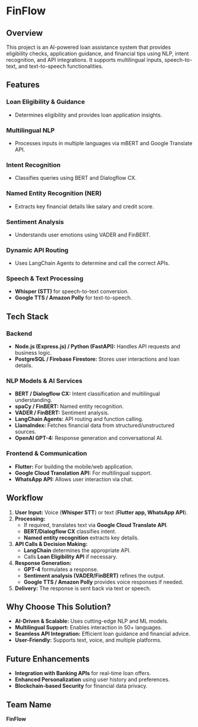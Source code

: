 # FinFlow

## Overview
This project is an AI-powered loan assistance system that provides eligibility checks, application guidance, and financial tips using NLP, intent recognition, and API integrations. It supports multilingual inputs, speech-to-text, and text-to-speech functionalities.

## Features
### Loan Eligibility & Guidance
- Determines eligibility and provides loan application insights.

### Multilingual NLP
- Processes inputs in multiple languages via mBERT and Google Translate API.

### Intent Recognition
- Classifies queries using BERT and Dialogflow CX.

### Named Entity Recognition (NER)
- Extracts key financial details like salary and credit score.

### Sentiment Analysis
- Understands user emotions using VADER and FinBERT.

### Dynamic API Routing
- Uses LangChain Agents to determine and call the correct APIs.

### Speech & Text Processing
- **Whisper (STT)** for speech-to-text conversion.
- **Google TTS / Amazon Polly** for text-to-speech.

## Tech Stack
### Backend
- **Node.js (Express.js) / Python (FastAPI):** Handles API requests and business logic.
- **PostgreSQL / Firebase Firestore:** Stores user interactions and loan details.

### NLP Models & AI Services
- **BERT / Dialogflow CX:** Intent classification and multilingual understanding.
- **spaCy / FinBERT:** Named entity recognition.
- **VADER / FinBERT:** Sentiment analysis.
- **LangChain Agents:** API routing and function calling.
- **LlamaIndex:** Fetches financial data from structured/unstructured sources.
- **OpenAI GPT-4:** Response generation and conversational AI.

### Frontend & Communication
- **Flutter:** For building the mobile/web application.
- **Google Cloud Translation API:** For multilingual support.
- **WhatsApp API:** Allows user interaction via chat.

## Workflow
1. **User Input:** Voice (**Whisper STT**) or text (**Flutter app, WhatsApp API**).
2. **Processing:**
   - If required, translates text via **Google Cloud Translate API**.
   - **BERT/Dialogflow CX** classifies intent.
   - **Named entity recognition** extracts key details.
3. **API Calls & Decision Making:**
   - **LangChain** determines the appropriate API.
   - Calls **Loan Eligibility API** if necessary.
4. **Response Generation:**
   - **GPT-4** formulates a response.
   - **Sentiment analysis (VADER/FinBERT)** refines the output.
   - **Google TTS / Amazon Polly** provides voice responses if needed.
5. **Delivery:** The response is sent back via text or speech.

## Why Choose This Solution?
- **AI-Driven & Scalable:** Uses cutting-edge NLP and ML models.
- **Multilingual Support:** Enables interaction in 50+ languages.
- **Seamless API Integration:** Efficient loan guidance and financial advice.
- **User-Friendly:** Supports text, voice, and multiple platforms.

## Future Enhancements
- **Integration with Banking APIs** for real-time loan offers.
- **Enhanced Personalization** using user history and preferences.
- **Blockchain-based Security** for financial data privacy.

## Team Name
**FinFlow**
